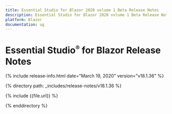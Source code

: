 ```yaml
---
title: Essential Studio for Blazor 2020 volume 1 Beta Release Notes  
description: Essential Studio for Blazor 2020 volume 1 Beta Release Notes  
platform: Blazor
documentation: ug
---
```


# Essential Studio<sup style="font-size:70%">&reg;</sup> for Blazor  Release Notes  

{% include release-info.html date="March 19, 2020"  version="v18.1.36" %} 

{% directory path: _includes/release-notes/v18.1.36 %}

{% include {{file.url}} %}

{% enddirectory %}


